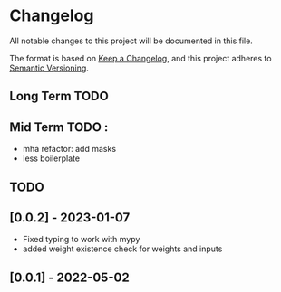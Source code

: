 # Changelog
All notable changes to this project will be documented in this file.

The format is based on [Keep a Changelog](https://keepachangelog.com/en/1.0.0/),
and this project adheres to [Semantic Versioning](https://semver.org/spec/v2.0.0.html).
## Long Term TODO

## Mid Term TODO :
- mha refactor: add masks
- less boilerplate 

## TODO 


## [0.0.2] - 2023-01-07
- Fixed typing to work with mypy
- added weight existence check for weights and inputs

## [0.0.1] - 2022-05-02
